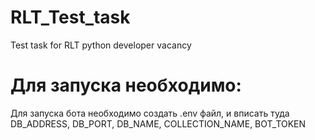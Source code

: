# RLT_Test_task
Test task for RLT python developer vacancy

<h1>Для запуска необходимо:</h1>
<p>Для запуска бота необходимо создать .env файл, и вписать туда DB_ADDRESS, DB_PORT, DB_NAME, 
COLLECTION_NAME, BOT_TOKEN</p>